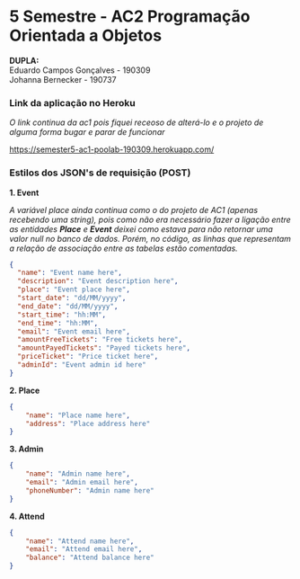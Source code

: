 # 5 Semestre - AC2 Programação Orientada a Objetos
**DUPLA:**  
Eduardo Campos Gonçalves - 190309  
Johanna Bernecker - 190737

### Link da aplicação no Heroku  
  
*O link continua da ac1 pois fiquei receoso de alterá-lo e o projeto de alguma forma bugar e parar de funcionar*  
  
https://semester5-ac1-poolab-190309.herokuapp.com/
### Estilos dos JSON's de requisição (POST)
  
**1. Event**  
  
*A variável place ainda continua como o do projeto de AC1 (apenas recebendo uma string), pois como não era necessário fazer a ligação entre as entidades **Place** e **Event** deixei
como estava para não retornar uma valor null no banco de dados. Porém, no código, as linhas que representam a relação de associação entre as tabelas estão comentadas.*  
```json  
{  
  "name": "Event name here",  
  "description": "Event description here",  
  "place": "Event place here",  
  "start_date": "dd/MM/yyyy",  
  "end_date": "dd/MM/yyyy",  
  "start_time": "hh:MM",  
  "end_time": "hh:MM",  
  "email": "Event email here",  
  "amountFreeTickets": "Free tickets here",  
  "amountPayedTickets": "Payed tickets here",  
  "priceTicket": "Price ticket here",  
  "adminId": "Event admin id here"  
}  
```
**2. Place**  
```json
{  
    "name": "Place name here",  
    "address": "Place address here"  
}  
```
**3. Admin**  
```json
{
    "name": "Admin name here",
    "email": "Admin email here",
    "phoneNumber": "Admin name here"
}
```
**4. Attend**  
```json
{  
    "name": "Attend name here",  
    "email": "Attend email here",  
    "balance": "Attend balance here"  
}  
```
